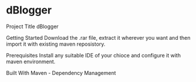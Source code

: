 # dBlogger
Project Title
dBlogger

Getting Started
Download the .rar file, extract it wherever you want and then import it with existing maven reposistory.

Prerequisites
Install any suitable IDE of your chioce and configure it with maven environment.

Built With
Maven - Dependency Management

